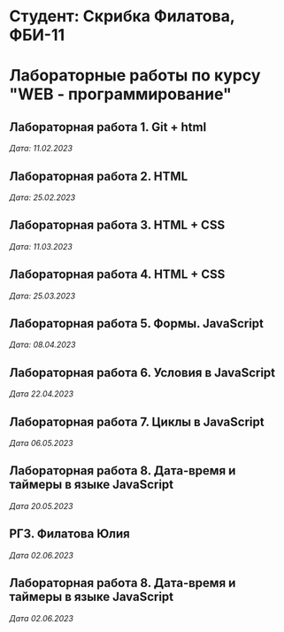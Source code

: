 # Студент: Скрибка Филатова, ФБИ-11

# Лабораторные работы по курсу "WEB - программирование"

## Лабораторная работа 1. Git + html

*Дата: 11.02.2023*

## Лабораторная работа 2. HTML

*Дата: 25.02.2023*

## Лабораторная работа 3. HTML + CSS

*Дата: 11.03.2023*

## Лабораторная работа 4. HTML + CSS

*Дата: 25.03.2023*

## Лабораторная работа 5. Формы. JavaScript

*Дата: 08.04.2023* 

## Лабораторная работа 6. Условия в JavaScript

*Дата 22.04.2023*

## Лабораторная работа 7. Циклы в JavaScript

*Дата 06.05.2023*

## Лабораторная работа 8. Дата-время и таймеры в языке JavaScript

*Дата 20.05.2023*

## РГЗ. Филатова Юлия

*Дата 02.06.2023*

## Лабораторная работа 8. Дата-время и таймеры в языке JavaScript

*Дата 02.06.2023*